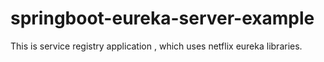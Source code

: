 # springboot-eureka-server-example
This is service registry application , which uses netflix eureka libraries.
